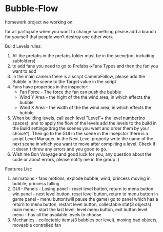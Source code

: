 # Bubble-Flow

homework project we working on!

for all particpate when you want to change something please 
add a branch for yourself that people won't destroy one other work

Build Levels rules:
1. All the prefabs in the prefabs folder must be in the scene(not including subfolders)
2. to add fans you need to go to Prefabs->Fans Types and then the fan you want to add
3. In the main camera there is a script CameraFollow, please add the Bubble in the scene to the Target value in the script
4. Fans have properties in the inspector:
	* Fan Force - The force the fan can push the bubble
	* Wind Y Area - the hight of the the wind area, in which effects the bubble
	* Wind X Area - the width of the the wind area, in which effects the bubble
5. When building levels, call each level "Level"+ the level number(no spaces), and to apply the flow of the levels
add the levels to the build in the Build settings(drag the scenes you want and order them by your choice*).
Then go to the GUI in the scene in the insepctor there is a script Level Manager. in the Next Level property write the name of the next
scene in which you want to move after compliting a level. Check if it doesn't throw any errors and you good to go.
6. Wish me Bon Voayage and good luck for you, any question about the code or about errors, please notify me in the group :)

Features List:
1. animatoins - fans motions, explode bubble, wind, princess moving in bubble, princess falling.
2. GUI - 
	Panels - 
		Losing panel - reset level button, return to menu button
		win panel - next level button, reset level button, return to menu button
		in game panel - menu button(will pause the game) go to panel which has a return to menu button, restart level button, collectable stat(3 objects)
		main menu - start the last level, level menu button, exit button
		level menu - has all the available levels to choose
3. Mechanics - collectable items(3 bubbles per level), moving bad objects, moveable controlled fan
